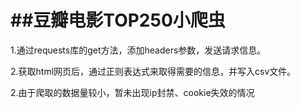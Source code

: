 ##豆瓣电影TOP250小爬虫
======================

1.通过requests库的get方法，添加headers参数，发送请求信息。<br />

2.获取html网页后，通过正则表达式来取得需要的信息，并写入csv文件。<br />

2.由于爬取的数据量较小，暂未出现ip封禁、cookie失效的情况<br />

